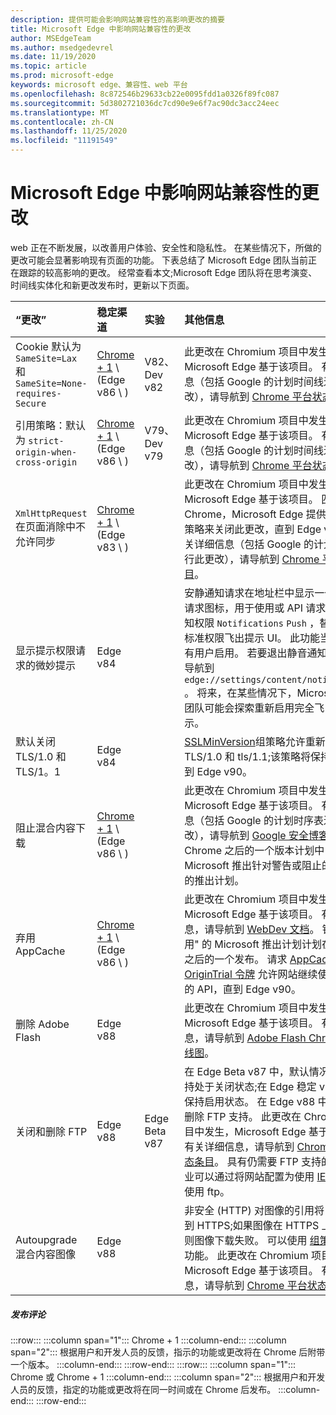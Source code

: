 ```yaml
---
description: 提供可能会影响网站兼容性的高影响更改的摘要
title: Microsoft Edge 中影响网站兼容性的更改
author: MSEdgeTeam
ms.author: msedgedevrel
ms.date: 11/19/2020
ms.topic: article
ms.prod: microsoft-edge
keywords: microsoft edge、兼容性、web 平台
ms.openlocfilehash: 8c872546b29633cb22e0095fdd1a0326f89fc087
ms.sourcegitcommit: 5d3802721036dc7cd90e9e6f7ac90dc3acc24eec
ms.translationtype: MT
ms.contentlocale: zh-CN
ms.lasthandoff: 11/25/2020
ms.locfileid: "11191549"
---
```

# Microsoft Edge 中影响网站兼容性的更改  

web 正在不断发展，以改善用户体验、安全性和隐私性。  在某些情况下，所做的更改可能会显著影响现有页面的功能。  下表总结了 Microsoft Edge 团队当前正在跟踪的较高影响的更改。  经常查看本文;Microsoft Edge 团队将在思考演变、时间线实体化和新更改发布时，更新以下页面。  

| “更改” | 稳定渠道 | 实验 | 其他信息 |  
|:--- |:--- |:--- |:--- |
| Cookie 默认为 `SameSite=Lax` 和 `SameSite=None-requires-Secure` | [Chrome + 1](#release-comments) \ (Edge v86 \ )   | V82、Dev v82 | 此更改在 Chromium 项目中发生，Microsoft Edge 基于该项目。  有关详细信息（包括 Google 的计划时间线进行此更改），请导航到 [Chrome 平台状态条目][ChromePlatformStatus5088147346030592]。  |  
| 引用策略：默认为 `strict-origin-when-cross-origin` | [Chrome + 1](#release-comments) \ (Edge v86 \ )   | V79、Dev v79 | 此更改在 Chromium 项目中发生，Microsoft Edge 基于该项目。  有关详细信息（包括 Google 的计划时间线进行此更改），请导航到 [Chrome 平台状态条目][ChromePlatformStatus6251880185331712]。  |  
| `XmlHttpRequest`在页面消除中不允许同步 | [Chrome + 1](#release-comments) \ (Edge v83 \ )  |  | 此更改在 Chromium 项目中发生，Microsoft Edge 基于该项目。  匹配的 Chrome，Microsoft Edge 提供了一个组策略来关闭此更改，直到 Edge v88。  有关详细信息（包括 Google 的计划时间线进行此更改），请导航到 [Chrome 平台状态条目][ChromePlatformStatus4664843055398912]。  |  
| 显示提示权限请求的微妙提示 | Edge v84 |  | 安静通知请求在地址栏中显示一个微妙的请求图标，用于使用或 API 请求的网站通知权限 `Notifications` `Push` ，替换完整或标准权限飞出提示 UI。  此功能当前已为所有用户启用。  若要退出静音通知请求，请导航到 `edge://settings/content/notifications` 。  将来，在某些情况下，Microsoft Edge 团队可能会探索重新启用完全飞出通知提示。  |  
| 默认关闭 TLS/1.0 和 TLS/1。1 | Edge v84 |  | [SSLMinVersion][DeployedgePoliciesSslversionmin]组策略允许重新启用 TLS/1.0 和 tls/1.1;该策略将保持可用，直到 Edge v90。  |  
| 阻止混合内容下载 | [Chrome + 1](#release-comments) \ (Edge v86 \ )   |  | 此更改在 Chromium 项目中发生，Microsoft Edge 基于该项目。  有关详细信息（包括 Google 的计划时序表进行此更改），请导航到 [Google 安全博客条目][GoogleBlogSecurity20200206]。  在 Chrome 之后的一个版本计划中，Microsoft 推出针对警告或阻止的文件类型的推出计划。  |  
| 弃用 AppCache | [Chrome + 1](#release-comments) \ (Edge v86 \ )   |  | 此更改在 Chromium 项目中发生，Microsoft Edge 基于该项目。  有关详细信息，请导航到 [WebDev 文档][WebDevAppCacheRemoval]。  针对 "弃用" 的 Microsoft 推出计划计划在 Chrome 之后的一个发布。  请求 [AppCache OriginTrial 令牌][ChromeDevelopersOrigintrialsAppCacheOriginTrial] 允许网站继续使用已弃用的 API，直到 Edge v90。  |  
| 删除 Adobe Flash | Edge v88  |  | 此更改在 Chromium 项目中发生，Microsoft Edge 基于该项目。  有关详细信息，请导航到 [Adobe Flash Chromium 路线图][ChromiumFlashRoadmapSupportRemoved]。  | 
| 关闭和删除 FTP | Edge v88  | Edge Beta v87 | 在 Edge Beta v87 中，默认情况下 FTP 支持处于关闭状态;在 Edge 稳定 v87，它将保持启用状态。  在 Edge v88 中，将完全删除 FTP 支持。  此更改在 Chromium 项目中发生，Microsoft Edge 基于该项目。  有关详细信息，请导航到 [Chrome 平台状态条目][ChromePlatformStatus6246151319715840]。  具有仍需要 FTP 支持的网站的企业可以通过将网站配置为使用 [IE 模式][DeployedgeEdgeIeMode]继续使用 ftp。  | 
| Autoupgrade 混合内容图像 | Edge v88  |  | 非安全 (HTTP) 对图像的引用将自动升级到 HTTPS;如果图像在 HTTPS 上不可用，则图像下载失败。 可以使用 [组策略][DeployedgePoliciesInsecurecontentallowedforurls] 控制此功能。 此更改在 Chromium 项目中发生，Microsoft Edge 基于该项目。 有关详细信息，请导航到 [Chrome 平台状态条目][ChromePlatformStatus4926989725073408]。  |  

##### 发布评论  

:::row:::
   :::column span="1":::
      Chrome + 1
   :::column-end:::
   :::column span="2":::
      根据用户和开发人员的反馈，指示的功能或更改将在 Chrome 后附带一个版本。
   :::column-end:::
:::row-end:::
:::row:::
   :::column span="1":::
      Chrome 或 Chrome + 1
   :::column-end:::
   :::column span="2":::
      根据用户和开发人员的反馈，指定的功能或更改将在同一时间或在 Chrome 后发布。
   :::column-end:::
:::row-end:::

<!-- links -->  

[DeployedgeEdgeIeMode]: /deployedge/edge-ie-mode "关于 IE 模式 |Microsoft 文档"  
[DeployedgePoliciesInsecurecontentallowedforurls]:  /deployedge/microsoft-edge-policies#insecurecontentallowedforurls "InsecureContentAllowedForUrls-Microsoft Edge-政策 |Microsoft 文档"  
[DeployedgePoliciesSslversionmin]: /deployedge/microsoft-edge-policies#sslversionmin "SSLVersionMin-Microsoft Edge-政策 |Microsoft 文档"  

[ChromePlatformStatus4664843055398912]: https://chromestatus.com/feature/4664843055398912 "在页面消除 JavaScript | 中不允许同步 XHRChrome 平台状态"  
[ChromePlatformStatus4926989725073408]: https://chromestatus.com/feature/4926989725073408 "Autoupgrade 图像混合内容 |Chrome 平台状态"  
[ChromePlatformStatus5088147346030592]: https://chromestatus.com/feature/5088147346030592 "Cookies 默认为 SameSite = 不严格 |Chrome 平台状态"  
[ChromePlatformStatus6246151319715840]: https://chromestatus.com/feature/6246151319715840 "弃用 FTP 支持 |Chrome 平台状态"  
[ChromePlatformStatus6251880185331712]: https://chromestatus.com/feature/6251880185331712 "引用策略：默认为严格的原始时间-跨线 |Chrome 平台状态"  

[ChromiumFlashRoadmapSupportRemoved]: https://www.chromium.org/flash-roadmap#TOC-Flash-Support-Removed-from-Chromium-Target:-Chrome-88---Jan-2021- "从 Chromium 中删除的 Flash 支持 (目标： Chrome 88 +-2021) -Flash 路线图 |Chromium 项目"  

[ChromeDevelopersOrigintrialsAppCacheOriginTrial]: https://developers.chrome.com/origintrials/#/view_trial/1776670052997660673 "AppCache OriginTrial token |Chrome 开发人员"  

[GoogleBlogSecurity20200206]: https://security.googleblog.com/2020/02/protecting-users-from-insecure_6.html "保护用户不受 Google Chrome-Google Online 安全博客中的不安全下载" 

[WebDevAppCacheRemoval]: https://web.dev/appcache-removal "准备 AppCache 删除 |web 开发"  

<!--todo:  cleanup links  -->  
